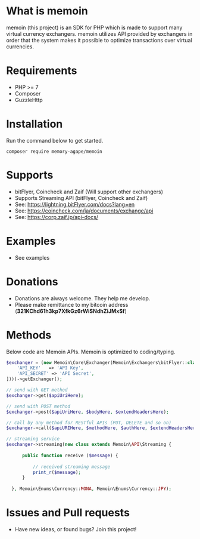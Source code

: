 # What is memoin
memoin (this project) is an SDK for PHP which is made to support many virtual
currency exchangers. memoin utilizes API provided by exchangers in order that
the system makes it possible to optimize transactions over virtual currencies.

# Requirements

- PHP >= 7
- Composer
- GuzzleHttp

# Installation

Run the command below to get started.

```
composer require memory-agape/memoin
```

# Supports

- bitFlyer, Coincheck and Zaif (Will support other exchangers)
- Supports Streaming API (bitFlyer, Coincheck and Zaif)
- See: https://lightning.bitFlyer.com/docs?lang=en
- See: https://coincheck.com/ja/documents/exchange/api
- See: https://corp.zaif.jp/api-docs/

# Examples

- See examples

# Donations

- Donations are always welcome. They help me develop.
- Please make remittance to my bitcoin address (**321KChd61h3kp7XfkGz6rWiSNdhZiJMxSf**)

# Methods
Below code are Memoin APIs. Memoin is optimized to coding/typing.

```php
$exchanger = (new Memoin\Core\Exchanger(Memoin\Exchangers\bitFlyer::class, new Memoin\Credentials\Credential([
    'API_KEY'   => 'API Key',
    'API_SECRET' => 'API Secret',
])))->getExchanger();

// send with GET method
$exchanger->get($apiUriHere);

// send with POST method
$exchanger->post($apiUriHere, $bodyHere, $extendHeadersHere);

// call by any method for RESTful APIs (PUT, DELETE and so on)
$exchanger->call($apiURIHere, $methodHere, $authHere, $extendHeadersHere, $bodyHere);

// streaming service
$exchanger->streaming(new class extends Memoin\API\Streaming {
  
      public function receive ($message) {
  
          // received streaming message
          print_r($message);
      }
  
  }, Memoin\Enums\Currency::MONA, Memoin\Enums\Currency::JPY);
```


# Issues and Pull requests

- Have new ideas, or found bugs? Join this project!
